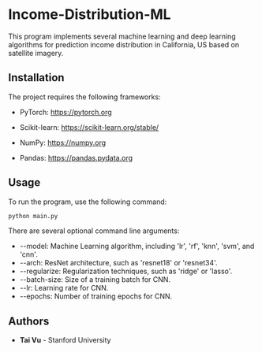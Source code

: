 # Income-Distribution-ML

This program implements several machine learning and deep learning algorithms for prediction income distribution in California, US based on satellite imagery.

## Installation

The project requires the following frameworks:

- PyTorch: https://pytorch.org

- Scikit-learn: https://scikit-learn.org/stable/

- NumPy: https://numpy.org

- Pandas: https://pandas.pydata.org

## Usage

To run the program, use the following command:

```bash
python main.py
```

There are several optional command line arguments:

- --model: Machine Learning algorithm, including 'lr', 'rf', 'knn', 'svm', and 'cnn'.
- --arch: ResNet architecture, such as 'resnet18' or 'resnet34'.
- --regularize: Regularization techniques, such as 'ridge' or 'lasso'.
- --batch-size: Size of a training batch for CNN.
- --lr: Learning rate for CNN.
- --epochs: Number of training epochs for CNN.

## Authors

* **Tai Vu** - Stanford University
